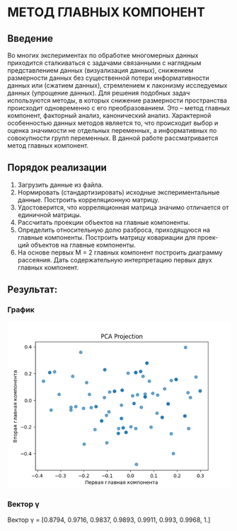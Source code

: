 # МЕТОД ГЛАВНЫХ КОМПОНЕНТ
## Введение
Во многих экспериментах по обработке многомерных данных приходится сталкиваться с задачами связанными с наглядным представлением
данных (визуализация данных), снижением размерности данных без существенной потери информативности данных или (сжатием данных), стремлением к лаконизму исследуемых данных (упрощение данных).
Для решения подобных задач используются методы, в которых снижение размерности пространства происходит одновременно с его преобразованием. Это –
метод главных компонент, факторный анализ, канонический анализ. Характерной особенностью данных методов является то, что происходит выбор и
оценка значимости не отдельных переменных, а информативных по совокупности групп переменных. В данной работе рассматривается метод главных компонент.

## Порядок реализации
1) Загрузить данные из файла.
2) Нормировать (стандартизировать) исходные экспериментальные данные. Построить корреляционную матрицу.
3) Удостоверится, что корреляционная матрица значимо отличается
от единичной матрицы.
4) Рассчитать проекции объектов на главные компоненты.
5) Определить относительную долю разброса, приходящуюся на
главные компоненты. Построить матрицу ковариации для проек-
ций объектов на главные компоненты.
6) На основе первых M = 2 главных компонент построить диаграмму
рассеяния. Дать содержательную интерпретацию первых двух
главных компонент.
## Результат:
### График
![img_1.png](img_1.png)

### Вектор γ
Вектор γ = [0.8794, 0.9716, 0.9837, 0.9893, 0.9911, 0.993, 0.9968, 1.]      


